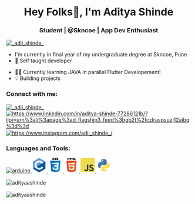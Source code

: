 <h1 align="center">Hey Folks👋, I'm Aditya Shinde</h1>
<h3 align="center">Student | @Skncoe | App Dev Enthusiast</h3>

<p align="left"> <a href="https://twitter.com/_adii_shinde_" target="blank"><img src="https://img.shields.io/twitter/follow/_adii_shinde_?logo=twitter&style=for-the-badge" alt="_adii_shinde_" /></a> </p>

- I'm currently in final year of my undergraduate degree at Skncoe, Pune
- 🧠 Self taught developer
<!-- - 👩‍💻 Currently learning Core JAVA -->
- 👩‍💻 Currently learning JAVA in parallel Flutter Developement! 
- 💡 Building projects
<!-- - 📫 How to reach me **adityashinde4580@gmail.com** -->

<h3 align="left">Connect with me:</h3>
<p align="left">
<a href="https://twitter.com/_adii_shinde_" target="blank"><img align="center" src="https://raw.githubusercontent.com/rahuldkjain/github-profile-readme-generator/master/src/images/icons/Social/twitter.svg" alt="_adii_shinde_" height="30" width="40" /></a>
<a href="https://linkedin.com/in/https://www.linkedin.com/in/aditya-shinde-77286121b/?lipi=urn%3ali%3apage%3ad_flagship3_feed%3bgb2t%2fczlraspsuzj12aibq%3d%3d" target="blank"><img align="center" src="https://raw.githubusercontent.com/rahuldkjain/github-profile-readme-generator/master/src/images/icons/Social/linked-in-alt.svg" alt="https://www.linkedin.com/in/aditya-shinde-77286121b/?lipi=urn%3ali%3apage%3ad_flagship3_feed%3bgb2t%2fczlraspsuzj12aibq%3d%3d" height="30" width="40" /></a>
<a href="https://instagram.com/https://www.instagram.com/adii_shinde_/" target="blank"><img align="center" src="https://raw.githubusercontent.com/rahuldkjain/github-profile-readme-generator/master/src/images/icons/Social/instagram.svg" alt="https://www.instagram.com/adii_shinde_/" height="30" width="40" /></a>
<!-- <a href="https://www.hackerrank.com/https://www.hackerrank.com/adityashinde4580" target="blank"><img align="center" src="https://raw.githubusercontent.com/rahuldkjain/github-profile-readme-generator/master/src/images/icons/Social/hackerrank.svg" alt="https://www.hackerrank.com/adityashinde4580" height="30" width="40" /></a> -->
</p>

<h3 align="left">Languages and Tools:</h3>
<p align="left"> <a href="https://www.arduino.cc/" target="_blank" rel="noreferrer"> <img src="https://cdn.worldvectorlogo.com/logos/arduino-1.svg" alt="arduino" width="40" height="40"/> </a> <a href="https://www.cprogramming.com/" target="_blank" rel="noreferrer"> <img src="https://raw.githubusercontent.com/devicons/devicon/master/icons/c/c-original.svg" alt="c" width="40" height="40"/> </a> <a href="https://www.w3schools.com/css/" target="_blank" rel="noreferrer"> <img src="https://raw.githubusercontent.com/devicons/devicon/master/icons/css3/css3-original-wordmark.svg" alt="css3" width="40" height="40"/> </a> <a href="https://www.w3.org/html/" target="_blank" rel="noreferrer"> <img src="https://raw.githubusercontent.com/devicons/devicon/master/icons/html5/html5-original-wordmark.svg" alt="html5" width="40" height="40"/> </a> <a href="https://developer.mozilla.org/en-US/docs/Web/JavaScript" target="_blank" rel="noreferrer"> <img src="https://raw.githubusercontent.com/devicons/devicon/master/icons/javascript/javascript-original.svg" alt="javascript" width="40" height="40"/> </a> <a href="https://www.python.org" target="_blank" rel="noreferrer"> <img src="https://raw.githubusercontent.com/devicons/devicon/master/icons/python/python-original.svg" alt="python" width="40" height="40"/> </a> </p>

<p><img align="center" src="https://github-readme-stats.vercel.app/api/top-langs?username=adityaashinde&show_icons=true&locale=en&layout=compact" alt="adityaashinde" /></p>

<p><img align="center" src="https://github-readme-streak-stats.herokuapp.com/?user=adityaashinde&" alt="adityaashinde" /></p>
